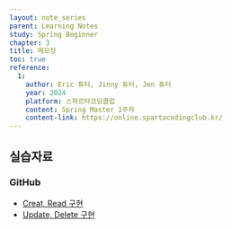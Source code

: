 ```yaml
---
layout: note_series
parent: Learning Notes
study: Spring Beginner
chapter: 3
title: 메모장
toc: true
reference:
  1: 
    author: Eric 튜터, Jinny 튜터, Jen 튜터
    year: 2024
    platform: 스파르타코딩클럽
    content: Spring Master 1주차
    content-link: https://online.spartacodingclub.kr/
---
```


## 실습자료
### GitHub
- [Creat, Read 구현](https://github.com/JISU-YANG/study-spring-memo/commit/a19015c41c6b43f866bda2d62a63bc3c7c811bcf)
- [Update, Delete 구현](https://github.com/JISU-YANG/study-spring-memo/commit/fd12a4337d6dd1c95c748448e2c48401156a0ae6)